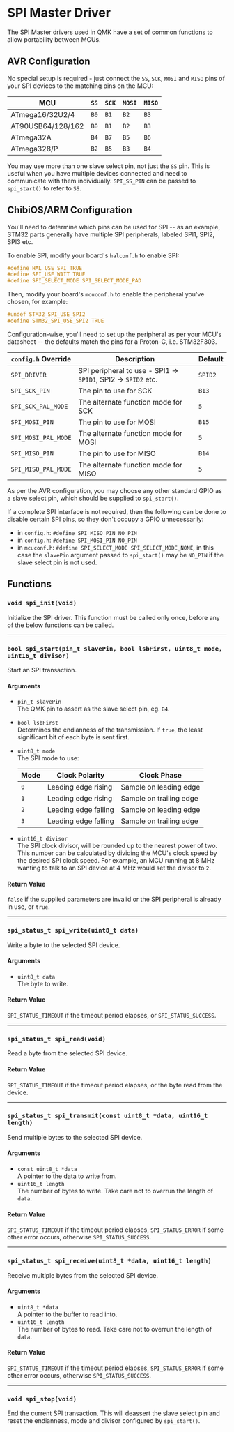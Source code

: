 # SPI Master Driver

The SPI Master drivers used in QMK have a set of common functions to allow portability between MCUs.

## AVR Configuration

No special setup is required - just connect the `SS`, `SCK`, `MOSI` and `MISO` pins of your SPI devices to the matching pins on the MCU:

|MCU              |`SS`|`SCK`|`MOSI`|`MISO`|
|-----------------|----|-----|------|------|
|ATmega16/32U2/4  |`B0`|`B1` |`B2`  |`B3`  |
|AT90USB64/128/162|`B0`|`B1` |`B2`  |`B3`  |
|ATmega32A        |`B4`|`B7` |`B5`  |`B6`  |
|ATmega328/P      |`B2`|`B5` |`B3`  |`B4`  |

You may use more than one slave select pin, not just the `SS` pin. This is useful when you have multiple devices connected and need to communicate with them individually.
`SPI_SS_PIN` can be passed to `spi_start()` to refer to `SS`.

## ChibiOS/ARM Configuration

You'll need to determine which pins can be used for SPI -- as an example, STM32 parts generally have multiple SPI peripherals, labeled SPI1, SPI2, SPI3 etc.

To enable SPI, modify your board's `halconf.h` to enable SPI:

```c
#define HAL_USE_SPI TRUE
#define SPI_USE_WAIT TRUE
#define SPI_SELECT_MODE SPI_SELECT_MODE_PAD
```

Then, modify your board's `mcuconf.h` to enable the peripheral you've chosen, for example:

```c
#undef STM32_SPI_USE_SPI2
#define STM32_SPI_USE_SPI2 TRUE
```

Configuration-wise, you'll need to set up the peripheral as per your MCU's datasheet -- the defaults match the pins for a Proton-C, i.e. STM32F303.

|`config.h` Override|Description                                                  |Default|
|-------------------|-------------------------------------------------------------|-------|
|`SPI_DRIVER`       |SPI peripheral to use - SPI1 -> `SPID1`, SPI2 -> `SPID2` etc.|`SPID2`|
|`SPI_SCK_PIN`      |The pin to use for SCK                                       |`B13`  |
|`SPI_SCK_PAL_MODE` |The alternate function mode for SCK                          |`5`    |
|`SPI_MOSI_PIN`     |The pin to use for MOSI                                      |`B15`  |
|`SPI_MOSI_PAL_MODE`|The alternate function mode for MOSI                         |`5`    |
|`SPI_MISO_PIN`     |The pin to use for MISO                                      |`B14`  |
|`SPI_MISO_PAL_MODE`|The alternate function mode for MISO                         |`5`    |

As per the AVR configuration, you may choose any other standard GPIO as a slave select pin, which should be supplied to `spi_start()`.

If a complete SPI interface is not required, then the following can be done to disable certain SPI pins, so they don't occupy a GPIO unnecessarily:
 - in `config.h`: `#define SPI_MISO_PIN NO_PIN`
 - in `config.h`: `#define SPI_MOSI_PIN NO_PIN`
 - in `mcuconf.h`: `#define SPI_SELECT_MODE SPI_SELECT_MODE_NONE`, in this case the `slavePin` argument passed to `spi_start()` may be `NO_PIN` if the slave select pin is not used.

## Functions

### `void spi_init(void)`

Initialize the SPI driver. This function must be called only once, before any of the below functions can be called.

---

### `bool spi_start(pin_t slavePin, bool lsbFirst, uint8_t mode, uint16_t divisor)`

Start an SPI transaction.

#### Arguments

 - `pin_t slavePin`  
   The QMK pin to assert as the slave select pin, eg. `B4`.
 - `bool lsbFirst`  
   Determines the endianness of the transmission. If `true`, the least significant bit of each byte is sent first.
 - `uint8_t mode`  
   The SPI mode to use:

   |Mode|Clock Polarity      |Clock Phase            |
   |----|--------------------|-----------------------|
   |`0` |Leading edge rising |Sample on leading edge |
   |`1` |Leading edge rising |Sample on trailing edge|
   |`2` |Leading edge falling|Sample on leading edge |
   |`3` |Leading edge falling|Sample on trailing edge|

 - `uint16_t divisor`  
   The SPI clock divisor, will be rounded up to the nearest power of two. This number can be calculated by dividing the MCU's clock speed by the desired SPI clock speed. For example, an MCU running at 8 MHz wanting to talk to an SPI device at 4 MHz would set the divisor to `2`.

#### Return Value

`false` if the supplied parameters are invalid or the SPI peripheral is already in use, or `true`.

---

### `spi_status_t spi_write(uint8_t data)`

Write a byte to the selected SPI device.

#### Arguments

 - `uint8_t data`  
   The byte to write.

#### Return Value

`SPI_STATUS_TIMEOUT` if the timeout period elapses, or `SPI_STATUS_SUCCESS`.

---

### `spi_status_t spi_read(void)`

Read a byte from the selected SPI device.

#### Return Value

`SPI_STATUS_TIMEOUT` if the timeout period elapses, or the byte read from the device.

---

### `spi_status_t spi_transmit(const uint8_t *data, uint16_t length)`

Send multiple bytes to the selected SPI device.

#### Arguments

 - `const uint8_t *data`  
   A pointer to the data to write from.
 - `uint16_t length`  
   The number of bytes to write. Take care not to overrun the length of `data`.

#### Return Value

`SPI_STATUS_TIMEOUT` if the timeout period elapses, `SPI_STATUS_ERROR` if some other error occurs, otherwise `SPI_STATUS_SUCCESS`.

---

### `spi_status_t spi_receive(uint8_t *data, uint16_t length)`

Receive multiple bytes from the selected SPI device.

#### Arguments

 - `uint8_t *data`  
   A pointer to the buffer to read into.
 - `uint16_t length`  
   The number of bytes to read. Take care not to overrun the length of `data`.

#### Return Value

`SPI_STATUS_TIMEOUT` if the timeout period elapses, `SPI_STATUS_ERROR` if some other error occurs, otherwise `SPI_STATUS_SUCCESS`.

---

### `void spi_stop(void)`

End the current SPI transaction. This will deassert the slave select pin and reset the endianness, mode and divisor configured by `spi_start()`.
